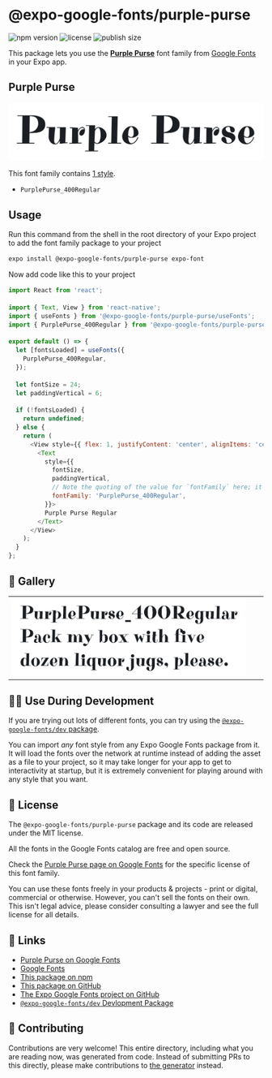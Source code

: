 # @expo-google-fonts/purple-purse

![npm version](https://flat.badgen.net/npm/v/@expo-google-fonts/purple-purse)
![license](https://flat.badgen.net/github/license/expo/google-fonts)
![publish size](https://flat.badgen.net/packagephobia/install/@expo-google-fonts/purple-purse)

This package lets you use the [**Purple Purse**](https://fonts.google.com/specimen/Purple+Purse) font family from [Google Fonts](https://fonts.google.com/) in your Expo app.

## Purple Purse

![Purple Purse](./font-family.png)

This font family contains [1 style](#-gallery).

- `PurplePurse_400Regular`

## Usage

Run this command from the shell in the root directory of your Expo project to add the font family package to your project
```sh
expo install @expo-google-fonts/purple-purse expo-font
```

Now add code like this to your project
```js
import React from 'react';

import { Text, View } from 'react-native';
import { useFonts } from '@expo-google-fonts/purple-purse/useFonts';
import { PurplePurse_400Regular } from '@expo-google-fonts/purple-purse/400Regular';

export default () => {
  let [fontsLoaded] = useFonts({
    PurplePurse_400Regular,
  });

  let fontSize = 24;
  let paddingVertical = 6;

  if (!fontsLoaded) {
    return undefined;
  } else {
    return (
      <View style={{ flex: 1, justifyContent: 'center', alignItems: 'center' }}>
        <Text
          style={{
            fontSize,
            paddingVertical,
            // Note the quoting of the value for `fontFamily` here; it expects a string!
            fontFamily: 'PurplePurse_400Regular',
          }}>
          Purple Purse Regular
        </Text>
      </View>
    );
  }
};

```

## 🔡 Gallery


||||
|-|-|-|
|![PurplePurse_400Regular](./PurplePurse_400Regular.ttf.png)||||


## 👩‍💻 Use During Development

If you are trying out lots of different fonts, you can try using the [`@expo-google-fonts/dev` package](https://github.com/expo/google-fonts/tree/master/font-packages/dev#readme).

You can import *any* font style from any Expo Google Fonts package from it. It will load the fonts
over the network at runtime instead of adding the asset as a file to your project, so it may take longer
for your app to get to interactivity at startup, but it is extremely convenient
for playing around with any style that you want.

## 📖 License

The `@expo-google-fonts/purple-purse` package and its code are released under the MIT license.

All the fonts in the Google Fonts catalog are free and open source.

Check the [Purple Purse page on Google Fonts](https://fonts.google.com/specimen/Purple+Purse) for the specific license of this font family.

You can use these fonts freely in your products & projects - print or digital, commercial or otherwise. However, you can't sell the fonts on their own. This isn't legal advice, please consider consulting a lawyer and see the full license for all details.

## 🔗 Links

- [Purple Purse on Google Fonts](https://fonts.google.com/specimen/Purple+Purse)
- [Google Fonts](https://fonts.google.com/)
- [This package on npm](https://www.npmjs.com/package/@expo-google-fonts/purple-purse)
- [This package on GitHub](https://github.com/expo/google-fonts/tree/master/font-packages/purple-purse)
- [The Expo Google Fonts project on GitHub](https://github.com/expo/google-fonts)
- [`@expo-google-fonts/dev` Devlopment Package](https://github.com/expo/google-fonts/tree/master/font-packages/dev)

## 🤝 Contributing

Contributions are very welcome! This entire directory, including what you are reading now, was generated from code. Instead of submitting PRs to this directly, please make contributions to [the generator](https://github.com/expo/google-fonts/tree/master/packages/generator) instead.
